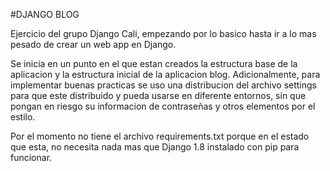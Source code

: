 #DJANGO BLOG

Ejercicio del grupo Django Cali, empezando por lo basico hasta ir a lo mas pesado de crear un web app en Django.

Se inicia en un punto en el que estan creados la estructura base de la aplicacion y la estructura inicial de la aplicacion blog. Adicionalmente, para implementar buenas practicas se uso una distribucion del archivo settings para que este distribuido y pueda usarse en diferente entornos, sin que pongan en riesgo su informacion de contraseñas y otros elementos por el estilo.

Por el momento no tiene el archivo requirements.txt porque en el estado que esta, no necesita nada mas que Django 1.8 instalado con pip para funcionar.
